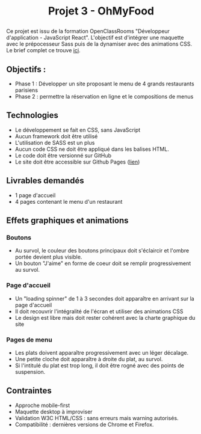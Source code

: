 # <p align="center">Projet 3 - OhMyFood</p>


Ce projet est issu de la formation OpenClassRooms "Développeur d'application - JavaScript React".
L'objectif est d'intégrer une maquette avec le prépocesseur Sass puis de la dynamiser avec des animations CSS.
Le brief complet ce trouve [ici](https://s3.eu-west-1.amazonaws.com/course.oc-static.com/projects/Front-End+V2/P3+CSS+animations/DW+P3+-+Brief+creatif+-+Ohmyfood!.pdf).

## Objectifs :
* Phase 1 : Développer un site proposant le menu de 4 grands restaurants parisiens
* Phase 2 : permettre la réservation en ligne et le compositions de menus

## Technologies
* Le développement se fait en CSS, sans JavaScript
* Aucun framework doit être utilisé
* L'utilisation de SASS est un plus
* Aucun code CSS ne doit être appliqué dans les balises HTML.
* Le code doit être versionné sur GitHub
* Le site doit être accessible sur Github Pages ([lien](https://marjoriesiad.github.io/SiadMarjorie_3_04032022/))


## Livrables demandés
* 1 page d'accueil
* 4 pages contenant le menu d'un restaurant

## Effets graphiques et animations
### Boutons
* Au survol, le couleur des boutons principaux doit s'éclaircir et l'ombre portée devient plus visible.
* Un bouton "J'aime" en forme de coeur doit se remplir progressivement au survol.

### Page d'accueil
* Un "loading spinner" de 1 à 3 secondes doit apparaître en arrivant sur la page d'accueil
* Il doit recouvrir l'intégralité de l'écran et utiliser des animations CSS
* Le design est libre mais doit rester cohérent avec la charte graphique du site

### Pages de menu
* Les plats doivent apparaître progressivement avec un léger décalage.
* Une petite cloche doit apparaître à droite du plat, au survol.
* Si l'intitulé du plat est trop long, il doit être rogné avec des points de suspension.


## Contraintes
* Approche mobile-first
* Maquette desktop à improviser
* Validation W3C HTML/CSS : sans erreurs mais warning autorisés.
* Compatibilité : dernières versions de Chrome et Firefox.
